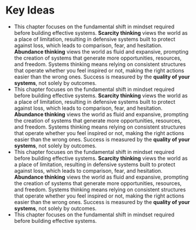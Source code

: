 # Key Ideas

- This chapter focuses on the fundamental shift in mindset required before building effective systems. **Scarcity thinking** views the world as a place of limitation, resulting in defensive systems built to protect against loss, which leads to comparison, fear, and hesitation. **Abundance thinking** views the world as fluid and expansive, prompting the creation of systems that generate more opportunities, resources, and freedom. Systems thinking means relying on consistent structures that operate whether you feel inspired or not, making the right actions easier than the wrong ones. Success is measured by the **quality of your systems**, not solely by outcomes.
- This chapter focuses on the fundamental shift in mindset required before building effective systems. **Scarcity thinking** views the world as a place of limitation, resulting in defensive systems built to protect against loss, which leads to comparison, fear, and hesitation. **Abundance thinking** views the world as fluid and expansive, prompting the creation of systems that generate more opportunities, resources, and freedom. Systems thinking means relying on consistent structures that operate whether you feel inspired or not, making the right actions easier than the wrong ones. Success is measured by the **quality of your systems**, not solely by outcomes.
- This chapter focuses on the fundamental shift in mindset required before building effective systems. **Scarcity thinking** views the world as a place of limitation, resulting in defensive systems built to protect against loss, which leads to comparison, fear, and hesitation. **Abundance thinking** views the world as fluid and expansive, prompting the creation of systems that generate more opportunities, resources, and freedom. Systems thinking means relying on consistent structures that operate whether you feel inspired or not, making the right actions easier than the wrong ones. Success is measured by the **quality of your systems**, not solely by outcomes.
- This chapter focuses on the fundamental shift in mindset required before building effective systems.
